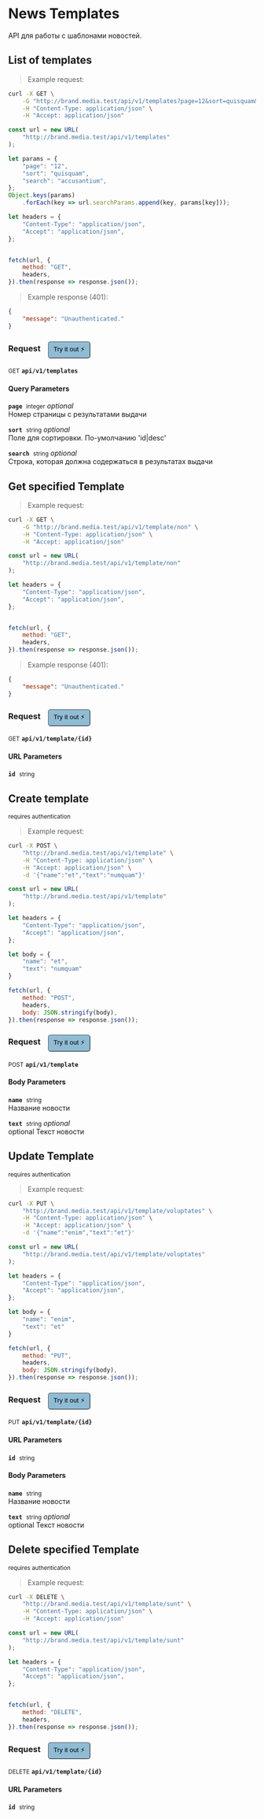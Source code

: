 # News Templates

API для работы с шаблонами новостей.

## List of templates




> Example request:

```bash
curl -X GET \
    -G "http://brand.media.test/api/v1/templates?page=12&sort=quisquam&search=accusantium" \
    -H "Content-Type: application/json" \
    -H "Accept: application/json"
```

```javascript
const url = new URL(
    "http://brand.media.test/api/v1/templates"
);

let params = {
    "page": "12",
    "sort": "quisquam",
    "search": "accusantium",
};
Object.keys(params)
    .forEach(key => url.searchParams.append(key, params[key]));

let headers = {
    "Content-Type": "application/json",
    "Accept": "application/json",
};


fetch(url, {
    method: "GET",
    headers,
}).then(response => response.json());
```


> Example response (401):

```json
{
    "message": "Unauthenticated."
}
```
<div id="execution-results-GETapi-v1-templates" hidden>
    <blockquote>Received response<span id="execution-response-status-GETapi-v1-templates"></span>:</blockquote>
    <pre class="json"><code id="execution-response-content-GETapi-v1-templates"></code></pre>
</div>
<div id="execution-error-GETapi-v1-templates" hidden>
    <blockquote>Request failed with error:</blockquote>
    <pre><code id="execution-error-message-GETapi-v1-templates"></code></pre>
</div>
<form id="form-GETapi-v1-templates" data-method="GET" data-path="api/v1/templates" data-authed="0" data-hasfiles="0" data-headers='{"Content-Type":"application\/json","Accept":"application\/json"}' onsubmit="event.preventDefault(); executeTryOut('GETapi-v1-templates', this);">
<h3>
    Request&nbsp;&nbsp;&nbsp;
        <button type="button" style="background-color: #8fbcd4; padding: 5px 10px; border-radius: 5px; border-width: thin;" id="btn-tryout-GETapi-v1-templates" onclick="tryItOut('GETapi-v1-templates');">Try it out ⚡</button>
    <button type="button" style="background-color: #c97a7e; padding: 5px 10px; border-radius: 5px; border-width: thin;" id="btn-canceltryout-GETapi-v1-templates" onclick="cancelTryOut('GETapi-v1-templates');" hidden>Cancel</button>&nbsp;&nbsp;
    <button type="submit" style="background-color: #6ac174; padding: 5px 10px; border-radius: 5px; border-width: thin;" id="btn-executetryout-GETapi-v1-templates" hidden>Send Request 💥</button>
    </h3>
<p>
<small class="badge badge-green">GET</small>
 <b><code>api/v1/templates</code></b>
</p>
<h4 class="fancy-heading-panel"><b>Query Parameters</b></h4>
<p>
<b><code>page</code></b>&nbsp;&nbsp;<small>integer</small>     <i>optional</i> &nbsp;
<input type="number" name="page" data-endpoint="GETapi-v1-templates" data-component="query"  hidden>
<br>
Номер страницы с результатами выдачи
</p>
<p>
<b><code>sort</code></b>&nbsp;&nbsp;<small>string</small>     <i>optional</i> &nbsp;
<input type="text" name="sort" data-endpoint="GETapi-v1-templates" data-component="query"  hidden>
<br>
Поле для сортировки. По-умолчанию  'id|desc'
</p>
<p>
<b><code>search</code></b>&nbsp;&nbsp;<small>string</small>     <i>optional</i> &nbsp;
<input type="text" name="search" data-endpoint="GETapi-v1-templates" data-component="query"  hidden>
<br>
Строка, которая должна содержаться в результатах выдачи
</p>
</form>


## Get specified Template




> Example request:

```bash
curl -X GET \
    -G "http://brand.media.test/api/v1/template/non" \
    -H "Content-Type: application/json" \
    -H "Accept: application/json"
```

```javascript
const url = new URL(
    "http://brand.media.test/api/v1/template/non"
);

let headers = {
    "Content-Type": "application/json",
    "Accept": "application/json",
};


fetch(url, {
    method: "GET",
    headers,
}).then(response => response.json());
```


> Example response (401):

```json
{
    "message": "Unauthenticated."
}
```
<div id="execution-results-GETapi-v1-template--id-" hidden>
    <blockquote>Received response<span id="execution-response-status-GETapi-v1-template--id-"></span>:</blockquote>
    <pre class="json"><code id="execution-response-content-GETapi-v1-template--id-"></code></pre>
</div>
<div id="execution-error-GETapi-v1-template--id-" hidden>
    <blockquote>Request failed with error:</blockquote>
    <pre><code id="execution-error-message-GETapi-v1-template--id-"></code></pre>
</div>
<form id="form-GETapi-v1-template--id-" data-method="GET" data-path="api/v1/template/{id}" data-authed="0" data-hasfiles="0" data-headers='{"Content-Type":"application\/json","Accept":"application\/json"}' onsubmit="event.preventDefault(); executeTryOut('GETapi-v1-template--id-', this);">
<h3>
    Request&nbsp;&nbsp;&nbsp;
        <button type="button" style="background-color: #8fbcd4; padding: 5px 10px; border-radius: 5px; border-width: thin;" id="btn-tryout-GETapi-v1-template--id-" onclick="tryItOut('GETapi-v1-template--id-');">Try it out ⚡</button>
    <button type="button" style="background-color: #c97a7e; padding: 5px 10px; border-radius: 5px; border-width: thin;" id="btn-canceltryout-GETapi-v1-template--id-" onclick="cancelTryOut('GETapi-v1-template--id-');" hidden>Cancel</button>&nbsp;&nbsp;
    <button type="submit" style="background-color: #6ac174; padding: 5px 10px; border-radius: 5px; border-width: thin;" id="btn-executetryout-GETapi-v1-template--id-" hidden>Send Request 💥</button>
    </h3>
<p>
<small class="badge badge-green">GET</small>
 <b><code>api/v1/template/{id}</code></b>
</p>
<h4 class="fancy-heading-panel"><b>URL Parameters</b></h4>
<p>
<b><code>id</code></b>&nbsp;&nbsp;<small>string</small>  &nbsp;
<input type="text" name="id" data-endpoint="GETapi-v1-template--id-" data-component="url" required  hidden>
<br>

</p>
</form>


## Create template

<small class="badge badge-darkred">requires authentication</small>



> Example request:

```bash
curl -X POST \
    "http://brand.media.test/api/v1/template" \
    -H "Content-Type: application/json" \
    -H "Accept: application/json" \
    -d '{"name":"et","text":"numquam"}'

```

```javascript
const url = new URL(
    "http://brand.media.test/api/v1/template"
);

let headers = {
    "Content-Type": "application/json",
    "Accept": "application/json",
};

let body = {
    "name": "et",
    "text": "numquam"
}

fetch(url, {
    method: "POST",
    headers,
    body: JSON.stringify(body),
}).then(response => response.json());
```


<div id="execution-results-POSTapi-v1-template" hidden>
    <blockquote>Received response<span id="execution-response-status-POSTapi-v1-template"></span>:</blockquote>
    <pre class="json"><code id="execution-response-content-POSTapi-v1-template"></code></pre>
</div>
<div id="execution-error-POSTapi-v1-template" hidden>
    <blockquote>Request failed with error:</blockquote>
    <pre><code id="execution-error-message-POSTapi-v1-template"></code></pre>
</div>
<form id="form-POSTapi-v1-template" data-method="POST" data-path="api/v1/template" data-authed="1" data-hasfiles="0" data-headers='{"Content-Type":"application\/json","Accept":"application\/json"}' onsubmit="event.preventDefault(); executeTryOut('POSTapi-v1-template', this);">
<h3>
    Request&nbsp;&nbsp;&nbsp;
        <button type="button" style="background-color: #8fbcd4; padding: 5px 10px; border-radius: 5px; border-width: thin;" id="btn-tryout-POSTapi-v1-template" onclick="tryItOut('POSTapi-v1-template');">Try it out ⚡</button>
    <button type="button" style="background-color: #c97a7e; padding: 5px 10px; border-radius: 5px; border-width: thin;" id="btn-canceltryout-POSTapi-v1-template" onclick="cancelTryOut('POSTapi-v1-template');" hidden>Cancel</button>&nbsp;&nbsp;
    <button type="submit" style="background-color: #6ac174; padding: 5px 10px; border-radius: 5px; border-width: thin;" id="btn-executetryout-POSTapi-v1-template" hidden>Send Request 💥</button>
    </h3>
<p>
<small class="badge badge-black">POST</small>
 <b><code>api/v1/template</code></b>
</p>
<p>
<label id="auth-POSTapi-v1-template" hidden>Authorization header: <b><code>Bearer </code></b><input type="text" name="Authorization" data-prefix="Bearer " data-endpoint="POSTapi-v1-template" data-component="header"></label>
</p>
<h4 class="fancy-heading-panel"><b>Body Parameters</b></h4>
<p>
<b><code>name</code></b>&nbsp;&nbsp;<small>string</small>  &nbsp;
<input type="text" name="name" data-endpoint="POSTapi-v1-template" data-component="body" required  hidden>
<br>
Название новости
</p>
<p>
<b><code>text</code></b>&nbsp;&nbsp;<small>string</small>     <i>optional</i> &nbsp;
<input type="text" name="text" data-endpoint="POSTapi-v1-template" data-component="body"  hidden>
<br>
optional Текст новости
</p>

</form>


## Update Template

<small class="badge badge-darkred">requires authentication</small>



> Example request:

```bash
curl -X PUT \
    "http://brand.media.test/api/v1/template/voluptates" \
    -H "Content-Type: application/json" \
    -H "Accept: application/json" \
    -d '{"name":"enim","text":"et"}'

```

```javascript
const url = new URL(
    "http://brand.media.test/api/v1/template/voluptates"
);

let headers = {
    "Content-Type": "application/json",
    "Accept": "application/json",
};

let body = {
    "name": "enim",
    "text": "et"
}

fetch(url, {
    method: "PUT",
    headers,
    body: JSON.stringify(body),
}).then(response => response.json());
```


<div id="execution-results-PUTapi-v1-template--id-" hidden>
    <blockquote>Received response<span id="execution-response-status-PUTapi-v1-template--id-"></span>:</blockquote>
    <pre class="json"><code id="execution-response-content-PUTapi-v1-template--id-"></code></pre>
</div>
<div id="execution-error-PUTapi-v1-template--id-" hidden>
    <blockquote>Request failed with error:</blockquote>
    <pre><code id="execution-error-message-PUTapi-v1-template--id-"></code></pre>
</div>
<form id="form-PUTapi-v1-template--id-" data-method="PUT" data-path="api/v1/template/{id}" data-authed="1" data-hasfiles="0" data-headers='{"Content-Type":"application\/json","Accept":"application\/json"}' onsubmit="event.preventDefault(); executeTryOut('PUTapi-v1-template--id-', this);">
<h3>
    Request&nbsp;&nbsp;&nbsp;
        <button type="button" style="background-color: #8fbcd4; padding: 5px 10px; border-radius: 5px; border-width: thin;" id="btn-tryout-PUTapi-v1-template--id-" onclick="tryItOut('PUTapi-v1-template--id-');">Try it out ⚡</button>
    <button type="button" style="background-color: #c97a7e; padding: 5px 10px; border-radius: 5px; border-width: thin;" id="btn-canceltryout-PUTapi-v1-template--id-" onclick="cancelTryOut('PUTapi-v1-template--id-');" hidden>Cancel</button>&nbsp;&nbsp;
    <button type="submit" style="background-color: #6ac174; padding: 5px 10px; border-radius: 5px; border-width: thin;" id="btn-executetryout-PUTapi-v1-template--id-" hidden>Send Request 💥</button>
    </h3>
<p>
<small class="badge badge-darkblue">PUT</small>
 <b><code>api/v1/template/{id}</code></b>
</p>
<p>
<label id="auth-PUTapi-v1-template--id-" hidden>Authorization header: <b><code>Bearer </code></b><input type="text" name="Authorization" data-prefix="Bearer " data-endpoint="PUTapi-v1-template--id-" data-component="header"></label>
</p>
<h4 class="fancy-heading-panel"><b>URL Parameters</b></h4>
<p>
<b><code>id</code></b>&nbsp;&nbsp;<small>string</small>  &nbsp;
<input type="text" name="id" data-endpoint="PUTapi-v1-template--id-" data-component="url" required  hidden>
<br>

</p>
<h4 class="fancy-heading-panel"><b>Body Parameters</b></h4>
<p>
<b><code>name</code></b>&nbsp;&nbsp;<small>string</small>  &nbsp;
<input type="text" name="name" data-endpoint="PUTapi-v1-template--id-" data-component="body" required  hidden>
<br>
Название новости
</p>
<p>
<b><code>text</code></b>&nbsp;&nbsp;<small>string</small>     <i>optional</i> &nbsp;
<input type="text" name="text" data-endpoint="PUTapi-v1-template--id-" data-component="body"  hidden>
<br>
optional Текст новости
</p>

</form>


## Delete specified Template

<small class="badge badge-darkred">requires authentication</small>



> Example request:

```bash
curl -X DELETE \
    "http://brand.media.test/api/v1/template/sunt" \
    -H "Content-Type: application/json" \
    -H "Accept: application/json"
```

```javascript
const url = new URL(
    "http://brand.media.test/api/v1/template/sunt"
);

let headers = {
    "Content-Type": "application/json",
    "Accept": "application/json",
};


fetch(url, {
    method: "DELETE",
    headers,
}).then(response => response.json());
```


<div id="execution-results-DELETEapi-v1-template--id-" hidden>
    <blockquote>Received response<span id="execution-response-status-DELETEapi-v1-template--id-"></span>:</blockquote>
    <pre class="json"><code id="execution-response-content-DELETEapi-v1-template--id-"></code></pre>
</div>
<div id="execution-error-DELETEapi-v1-template--id-" hidden>
    <blockquote>Request failed with error:</blockquote>
    <pre><code id="execution-error-message-DELETEapi-v1-template--id-"></code></pre>
</div>
<form id="form-DELETEapi-v1-template--id-" data-method="DELETE" data-path="api/v1/template/{id}" data-authed="1" data-hasfiles="0" data-headers='{"Content-Type":"application\/json","Accept":"application\/json"}' onsubmit="event.preventDefault(); executeTryOut('DELETEapi-v1-template--id-', this);">
<h3>
    Request&nbsp;&nbsp;&nbsp;
        <button type="button" style="background-color: #8fbcd4; padding: 5px 10px; border-radius: 5px; border-width: thin;" id="btn-tryout-DELETEapi-v1-template--id-" onclick="tryItOut('DELETEapi-v1-template--id-');">Try it out ⚡</button>
    <button type="button" style="background-color: #c97a7e; padding: 5px 10px; border-radius: 5px; border-width: thin;" id="btn-canceltryout-DELETEapi-v1-template--id-" onclick="cancelTryOut('DELETEapi-v1-template--id-');" hidden>Cancel</button>&nbsp;&nbsp;
    <button type="submit" style="background-color: #6ac174; padding: 5px 10px; border-radius: 5px; border-width: thin;" id="btn-executetryout-DELETEapi-v1-template--id-" hidden>Send Request 💥</button>
    </h3>
<p>
<small class="badge badge-red">DELETE</small>
 <b><code>api/v1/template/{id}</code></b>
</p>
<p>
<label id="auth-DELETEapi-v1-template--id-" hidden>Authorization header: <b><code>Bearer </code></b><input type="text" name="Authorization" data-prefix="Bearer " data-endpoint="DELETEapi-v1-template--id-" data-component="header"></label>
</p>
<h4 class="fancy-heading-panel"><b>URL Parameters</b></h4>
<p>
<b><code>id</code></b>&nbsp;&nbsp;<small>string</small>  &nbsp;
<input type="text" name="id" data-endpoint="DELETEapi-v1-template--id-" data-component="url" required  hidden>
<br>

</p>
</form>



